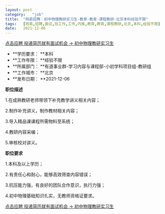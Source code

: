 ```yaml
---
layout:	post
category:	"job"
title:	"网易招聘：初中物理教研实习生-教育-教育-课程教研-北京本科经验不限"
tags:	[网易,招聘,面试,找工作,工作,内推,教育,教育,课程教研,北京,本科,经验不限]
date:	2021-12-06
---
```


[点击应聘 投递简历就有面试机会 ->  初中物理教研实习生](http://mobile.bole.netease.com/bole/boleDetail?id=26942&employeeId=346f03c3cda5f04c&key=all)



- **学历要求： **本科
- **工作年限： **经验不限
- **所属部门： **有道事业群-学习内容与课程部-小初学科项目组-教研组
- **工作城市： **北京
- **发布日期： **2021-12-06



**职位描述**

1.在成熟教研老师带领下补充教学讲义相关内容；

2.制作补充讲义，制作教材相关内容；

3.导入精品课课程所需物料至系统；

4.教研内容采编；

5.审核校对讲义。



**职位要求**

1.本科及以上学历；

2.有责任心和耐心，能够高效筛查内容错误；

3.抗压能力强，有良好的团队合作意识，执行力强；

4.初中物理基础知识扎实，无教师资格证要求。



[点击应聘 投递简历就有面试机会 ->  初中物理教研实习生](http://mobile.bole.netease.com/bole/boleDetail?id=26942&employeeId=346f03c3cda5f04c&key=all)